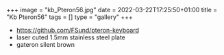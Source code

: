 +++
image = "kb_Pteron56.jpg"
date = 2022-03-22T17:25:50+01:00
title = "Kb Pteron56"
tags = []
type = "gallery"
+++

* https://github.com/FSund/pteron-keyboard
* laser cuted 1.5mm stainless steel plate
* gateron silent brown